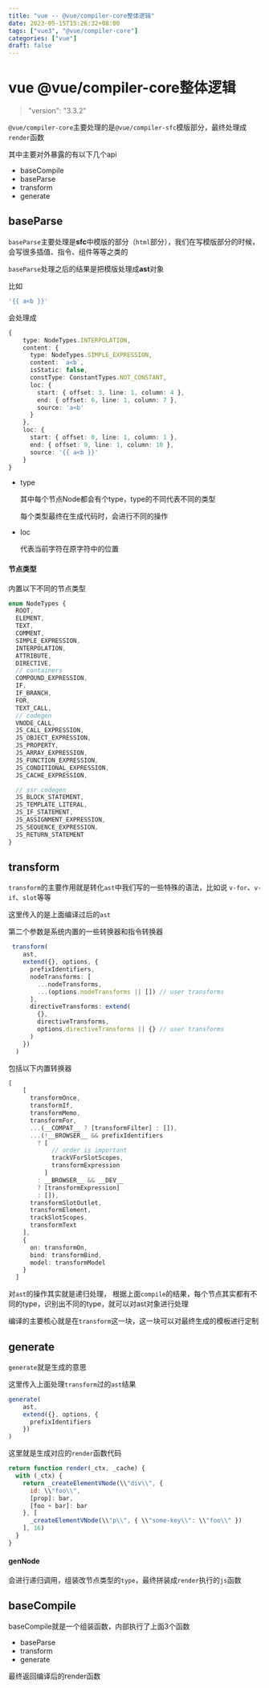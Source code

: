 ```yaml
---
title: "vue -- @vue/compiler-core整体逻辑"
date: 2023-05-15T15:26:32+08:00
tags: ["vue3", "@vue/compiler-core"]
categories: ["vue"]
draft: false
---
```






# vue  @vue/compiler-core整体逻辑



>  "version": "3.3.2"



`@vue/compiler-core`主要处理的是`@vue/compiler-sfc`模版部分，最终处理成`render`函数



其中主要对外暴露的有以下几个api

- baseCompile
- baseParse
- transform
- generate



## baseParse



`baseParse`主要处理是**sfc**中模版的部分（`html`部分），我们在写模版部分的时候，会写很多插值、指令、组件等等之类的

`baseParse`处理之后的结果是把模版处理成**ast**对象



比如

```js
'{{ a<b }}'
```

会处理成

```ts
{
    type: NodeTypes.INTERPOLATION,
    content: {
      type: NodeTypes.SIMPLE_EXPRESSION,
      content: `a<b`,
      isStatic: false,
      constType: ConstantTypes.NOT_CONSTANT,
      loc: {
        start: { offset: 3, line: 1, column: 4 },
        end: { offset: 6, line: 1, column: 7 },
        source: 'a<b'
      }
    },
    loc: {
      start: { offset: 0, line: 1, column: 1 },
      end: { offset: 9, line: 1, column: 10 },
      source: '{{ a<b }}'
    }
}
```



- type

  其中每个节点Node都会有个type，type的不同代表不同的类型

  每个类型最终在生成代码时，会进行不同的操作

- loc

  代表当前字符在原字符中的位置



#### 节点类型

内置以下不同的节点类型

```ts
enum NodeTypes {
  ROOT,
  ELEMENT,
  TEXT,
  COMMENT,
  SIMPLE_EXPRESSION,
  INTERPOLATION,
  ATTRIBUTE,
  DIRECTIVE,
  // containers
  COMPOUND_EXPRESSION,
  IF,
  IF_BRANCH,
  FOR,
  TEXT_CALL,
  // codegen
  VNODE_CALL,
  JS_CALL_EXPRESSION,
  JS_OBJECT_EXPRESSION,
  JS_PROPERTY,
  JS_ARRAY_EXPRESSION,
  JS_FUNCTION_EXPRESSION,
  JS_CONDITIONAL_EXPRESSION,
  JS_CACHE_EXPRESSION,

  // ssr codegen
  JS_BLOCK_STATEMENT,
  JS_TEMPLATE_LITERAL,
  JS_IF_STATEMENT,
  JS_ASSIGNMENT_EXPRESSION,
  JS_SEQUENCE_EXPRESSION,
  JS_RETURN_STATEMENT
}
```



## transform



`transform`的主要作用就是转化`ast`中我们写的一些特殊的语法，比如说 `v-for`、`v-if`、`slot`等等



这里传入的是上面编译过后的`ast`

第二个参数是系统内置的一些转换器和指令转换器

```ts
 transform(
    ast,
    extend({}, options, {
      prefixIdentifiers,
      nodeTransforms: [
        ...nodeTransforms,
        ...(options.nodeTransforms || []) // user transforms
      ],
      directiveTransforms: extend(
        {},
        directiveTransforms,
        options.directiveTransforms || {} // user transforms
      )
    })
  )
```



包括以下内置转换器

```ts
[
    [
      transformOnce,
      transformIf,
      transformMemo,
      transformFor,
      ...(__COMPAT__ ? [transformFilter] : []),
      ...(!__BROWSER__ && prefixIdentifiers
        ? [
            // order is important
            trackVForSlotScopes,
            transformExpression
          ]
        : __BROWSER__ && __DEV__
        ? [transformExpression]
        : []),
      transformSlotOutlet,
      transformElement,
      trackSlotScopes,
      transformText
    ],
    {
      on: transformOn,
      bind: transformBind,
      model: transformModel
    }
  ]
```



对`ast`的操作其实就是递归处理， 根据上面`compile`的结果，每个节点其实都有不同的type，识别出不同的type，就可以对ast对象进行处理



编译的主要核心就是在`transform`这一块，这一块可以对最终生成的模板进行定制



## generate



`generate`就是生成的意思



这里传入上面处理`transform`过的`ast`结果

```ts
generate(
    ast,
    extend({}, options, {
      prefixIdentifiers
    })
)
```





这里就是生成对应的`render`函数代码

```js
return function render(_ctx, _cache) {
  with (_ctx) {
    return _createElementVNode(\\"div\\", {
      id: \\"foo\\",
      [prop]: bar,
      [foo + bar]: bar
    }, [
      _createElementVNode(\\"p\\", { \\"some-key\\": \\"foo\\" })
    ], 16)
  }
}
```



#### genNode

会进行递归调用，组装改节点类型的`type`，最终拼装成`render`执行的`js`函数



## baseCompile



baseCompile就是一个组装函数，内部执行了上面3个函数

- baseParse
- transform
- generate

最终返回编译后的render函数





